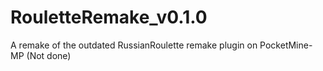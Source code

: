 # RouletteRemake_v0.1.0
A remake of the outdated RussianRoulette remake plugin on PocketMine-MP (Not done)
